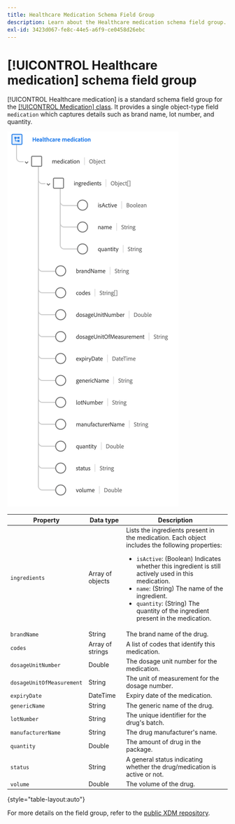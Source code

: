```yaml
---
title: Healthcare Medication Schema Field Group
description: Learn about the Healthcare medication schema field group.
exl-id: 3423d067-fe8c-44e5-a6f9-ce0458d26ebc
---
```

# [!UICONTROL Healthcare medication] schema field group

[!UICONTROL Healthcare medication] is a standard schema field group for the [[!UICONTROL Medication] class](../../classes/medication.md). It provides a single object-type field `medication` which captures details such as brand name, lot number, and quantity.

![](../../images/field-groups/healthcare-medication.png)

| Property | Data type | Description |
| --- | --- | --- |
| `ingredients` | Array of objects | Lists the ingredients present in the medication. Each object includes the following properties: <ul><li>`isActive`: (Boolean) Indicates whether this ingredient is still actively used in this medication.</li><li>`name`: (String) The name of the ingredient.</li><li>`quantity`: (String) The quantity of the ingredient present in the medication.</li></ul> |
| `brandName` | String | The brand name of the drug. |
| `codes` | Array of strings | A list of codes that identify this medication. |
| `dosageUnitNumber` | Double | The dosage unit number for the medication. |
| `dosageUnitOfMeasurement` | String | The unit of measurement for the dosage number. |
| `expiryDate` | DateTime | Expiry date of the medication. |
| `genericName` | String | The generic name of the drug. |
| `lotNumber` | String | The unique identifier for the drug's batch. |
| `manufacturerName` | String | The drug manufacturer's name. |
| `quantity` | Double | The amount of drug in the package. |
| `status` | String | A general status indicating whether the drug/medication is active or not. |
| `volume` | Double | The volume of the drug. |

{style="table-layout:auto"}

For more details on the field group, refer to the [public XDM repository](https://github.com/adobe/xdm/blob/master/components/fieldgroups/medication/healthcare-medication.schema.json).
